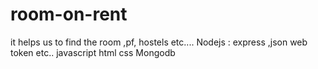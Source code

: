 # room-on-rent
it helps us to find the room ,pf, hostels etc....
Nodejs : express ,json web token etc..
javascript
html
css
Mongodb
